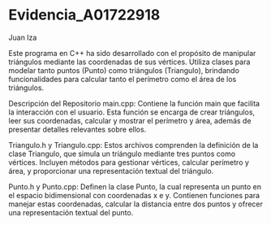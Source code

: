 # Evidencia_A01722918

Juan Iza

Este programa en C++ ha sido desarrollado con el propósito de manipular triángulos mediante las coordenadas de sus vértices. Utiliza clases para modelar tanto puntos (Punto) como triángulos (Triangulo), brindando funcionalidades para calcular tanto el perímetro como el área de los triángulos.

Descripción del Repositorio
main.cpp: Contiene la función main que facilita la interacción con el usuario. Esta función se encarga de crear triángulos, leer sus coordenadas, calcular y mostrar el perímetro y área, además de presentar detalles relevantes sobre ellos.

Triangulo.h y Triangulo.cpp: Estos archivos comprenden la definición de la clase Triangulo, que simula un triángulo mediante tres puntos como vértices. Incluyen métodos para gestionar vértices, calcular perímetro y área, y proporcionar una representación textual del triángulo.

Punto.h y Punto.cpp: Definen la clase Punto, la cual representa un punto en el espacio bidimensional con coordenadas x e y. Contienen funciones para manejar estas coordenadas, calcular la distancia entre dos puntos y ofrecer una representación textual del punto.
